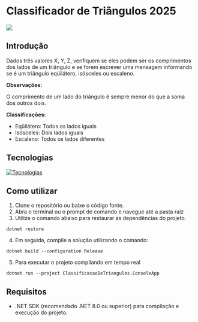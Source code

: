 # Classificador de Triângulos 2025

![](https://i.imgur.com/mOk7aWL.gif)

## Introdução

Dados três valores X, Y, Z, verifiquem se eles podem ser os comprimentos dos lados de um triângulo e se forem escrever uma mensagem informando se é um triângulo eqüilátero, isósceles ou escaleno.

**Observações:**

O comprimento de um lado do triângulo é sempre menor do que a soma dos outros dois.

**Classificações:**

- Eqüilátero: Todos os lados iguais
- Isósceles: Dois lados iguais
- Escaleno: Todos os lados diferentes

## Tecnologias

[![Tecnologias](https://skillicons.dev/icons?i=git,github,cs,dotnet,visualstudio)](https://skillicons.dev)

## Como utilizar

1. Clone o repositório ou baixe o código fonte.
2. Abra o terminal ou o prompt de comando e navegue até a pasta raiz
3. Utilize o comando abaixo para restaurar as dependências do projeto.

```
dotnet restore
```

4. Em seguida, compile a solução utilizando o comando:
   
```
dotnet build --configuration Release
```

5. Para executar o projeto compilando em tempo real
   
```
dotnet run --project ClassificacaoDeTriangulos.ConsoleApp
```


## Requisitos

- .NET SDK (recomendado .NET 8.0 ou superior) para compilação e execução do projeto.
